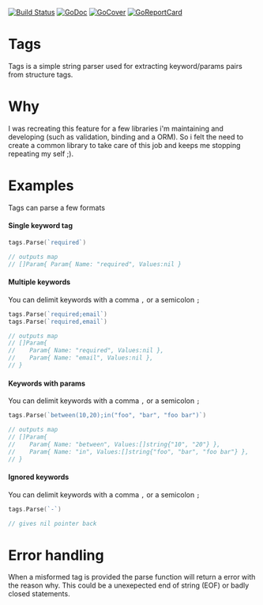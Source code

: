 [![Build Status](https://travis-ci.org/mbict/go-tags.png?branch=master)](https://travis-ci.org/mbict/go-tags)
[![GoDoc](https://godoc.org/github.com/mbict/go-tags?status.png)](http://godoc.org/github.com/mbict/go-tags)
[![GoCover](http://gocover.io/_badge/github.com/mbict/go-tags)](http://gocover.io/github.com/mbict/go-tags)
[![GoReportCard](http://goreportcard.com/badge/mbict/go-tags)](http://goreportcard.com/report/mbict/go-tags)

Tags
====

Tags is a simple string parser used for extracting keyword/params pairs from structure tags.

Why
===
I was recreating this feature for a few libraries i'm maintaining and developing (such as validation, binding and a ORM). 
So i felt the need to create a common library to take care of this job and keeps me stopping repeating my self ;).

Examples
========
Tags can parse a few formats

#### Single keyword tag
```go
tags.Parse(`required`)

// outputs map
// []Param{ Param{ Name: "required", Values:nil } 
```

#### Multiple keywords
You can delimit keywords with a comma `,` or a semicolon `;`
```go
tags.Parse(`required;email`)
tags.Parse(`required,email`)

// outputs map
// []Param{ 
//    Param{ Name: "required", Values:nil },
//    Param{ Name: "email", Values:nil },
// }
```

#### Keywords with params
You can delimit keywords with a comma `,` or a semicolon `;`
```go
tags.Parse(`between(10,20);in("foo", "bar", "foo bar")`)

// outputs map
// []Param{ 
//    Param{ Name: "between", Values:[]string{"10", "20"} },
//    Param{ Name: "in", Values:[]string{"foo", "bar", "foo bar"} },
// }
```

#### Ignored keywords
You can delimit keywords with a comma `,` or a semicolon `;`
```go
tags.Parse(`-`)

// gives nil pointer back
```

Error handling
==============
When a misformed tag is provided the parse function will return a error with the reason why.
This could be a unexepected end of string (EOF) or badly closed statements.